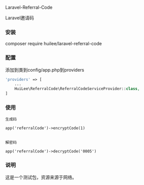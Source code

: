 Laravel-Referral-Code

Laravel邀请码

### 安装

composer require huilee/laravel-referral-code



### 配置

添加到类到config/app.php到providers

```php
'providers' => [
	...
	HuiLee\ReferralCode\ReferralCodeServiceProvider::class,
]
```

### 使用
	
	生成码
	
	app('referralCode')->encryptCode(1)
 	
 
 	解密码
 	
    app('referralCode')->decryptCode('0005')
    
    
### 说明

这是一个测试包，资源来源于网络。